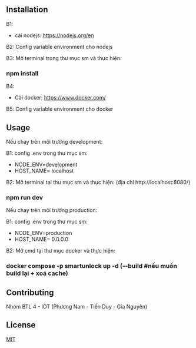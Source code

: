 ## Installation
B1: 
- cài nodejs: https://nodejs.org/en 

B2: Config variable environment cho nodejs

B3: Mở terminal trong thư mục sm và thực hiện:
### npm install 

B4: 
- Cài docker: https://www.docker.com/

B5: Config variable environment cho docker

## Usage
Nếu chạy trên môi trường development:

B1: config .env trong thư mục sm:
- NODE_ENV=development
- HOST_NAME= localhost 

B2: Mở terminal tại thư mục sm và thực hiện: (địa chỉ http://localhost:8080/)
### npm run dev 


Nếu chạy trên môi trường production:

B1: config .env trong thư mục sm:
- NODE_ENV=production
- HOST_NAME= 0.0.0.0 

B2: Mở cmd tại thư mục docker và thực hiện:
### docker compose -p smartunlock up -d (--build  #nếu muốn build lại + xoá cache)


## Contributing

Nhóm BTL 4 - IOT (Phương Nam - Tiến Duy - Gia Nguyên)


## License

[MIT](https://www.facebook.com/vietvu.nam.vn/)
